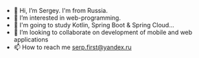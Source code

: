 - 👋 Hi, I’m Sergey. I'm from Russia.
- 👀 I’m interested in web-programming.
- 🌱 I'm going to study Kotlin, Spring Boot & Spring Cloud...
- 💞️ I’m looking to collaborate on development of mobile and web applications
- 📫 How to reach me serp.first@yandex.ru
